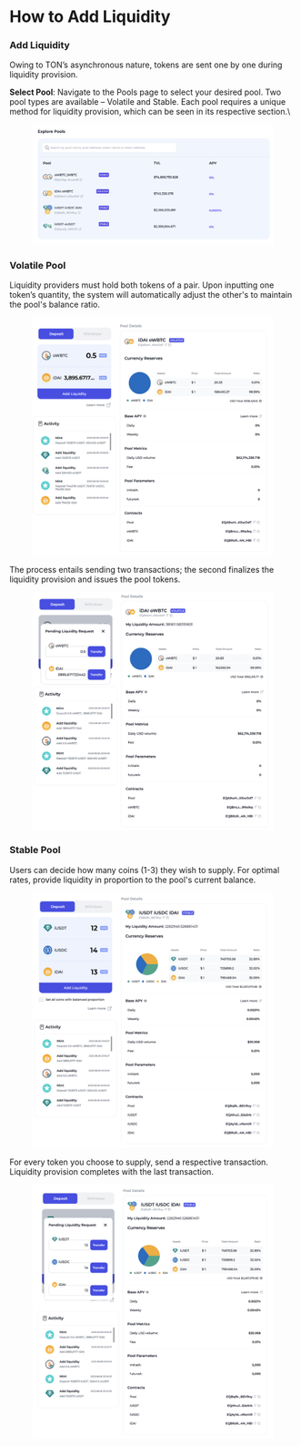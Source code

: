 # How to Add Liquidity

### Add Liquidity

Owing to TON’s asynchronous nature, tokens are sent one by one during liquidity provision.

**Select Pool**: Navigate to the Pools page to select your desired pool. Two pool types are available – Volatile and Stable. Each pool requires a unique method for liquidity provision, which can be seen in its respective section.\


<figure><img src="../../.gitbook/assets/pool-list (1).png" alt=""><figcaption></figcaption></figure>

### **Volatile Pool**

Liquidity providers must hold both tokens of a pair. Upon inputting one token’s quantity, the system will automatically adjust the other's to maintain the pool's balance ratio.&#x20;

<figure><img src="../../.gitbook/assets/volatile-add-liquidity (1).png" alt="" width="563"><figcaption></figcaption></figure>

The process entails sending two transactions; the second finalizes the liquidity provision and issues the pool tokens.

<figure><img src="../../.gitbook/assets/volatile-add.png" alt="" width="563"><figcaption></figcaption></figure>

### **Stable Pool**

Users can decide how many coins (1-3) they wish to supply. For optimal rates, provide liquidity in proportion to the pool's current balance.&#x20;

<figure><img src="../../.gitbook/assets/stable-add-liquidity.png" alt="" width="563"><figcaption></figcaption></figure>

For every token you choose to supply, send a respective transaction. Liquidity provision completes with the last transaction.

<figure><img src="../../.gitbook/assets/stable-add.png" alt="" width="563"><figcaption></figcaption></figure>
